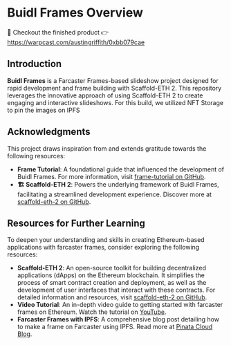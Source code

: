 # Buidl Frames Overview
👀 Checkout the finished product 👉 https://warpcast.com/austingriffith/0xbb079cae
## Introduction

**Buidl Frames** is a Farcaster Frames-based slideshow project designed for rapid development and frame building with Scaffold-ETH 2. This repository leverages the innovative approach of using Scaffold-ETH 2 to create engaging and interactive slideshows. For this build, we utilized NFT Storage to pin the images on IPFS

## Acknowledgments

This project draws inspiration from and extends gratitude towards the following resources:

- **Frame Tutorial**: A foundational guide that influenced the development of Buidl Frames. For more information, visit [frame-tutorial on GitHub](https://github.com/PinataCloud/frame-tutorial).
- **🏗 Scaffold-ETH 2**: Powers the underlying framework of Buidl Frames, facilitating a streamlined development experience. Discover more at [scaffold-eth-2 on GitHub](https://github.com/scaffold-eth/scaffold-eth-2).

## Resources for Further Learning

To deepen your understanding and skills in creating Ethereum-based applications with farcaster frames, consider exploring the following resources:

- **Scaffold-ETH 2**: An open-source toolkit for building decentralized applications (dApps) on the Ethereum blockchain. It simplifies the process of smart contract creation and deployment, as well as the development of user interfaces that interact with these contracts. For detailed information and resources, visit [scaffold-eth-2 on GitHub](https://github.com/scaffold-eth/scaffold-eth-2).
- **Video Tutorial**: An in-depth video guide to getting started with farcaster frames on Ethereum. Watch the tutorial on [YouTube](https://www.youtube.com/watch?v=wUt5NjXHSO4).
- **Farcaster Frames with IPFS**: A comprehensive blog post detailing how to make a frame on Farcaster using IPFS. Read more at [Pinata Cloud Blog](https://www.pinata.cloud/blog/how-to-make-a-frame-on-farcaster-using-ipfs).
